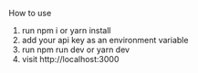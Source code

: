 How to use

1. run npm i or yarn install
2. add your api key as an environment variable
3. run npm run dev or yarn dev
4. visit http://localhost:3000

